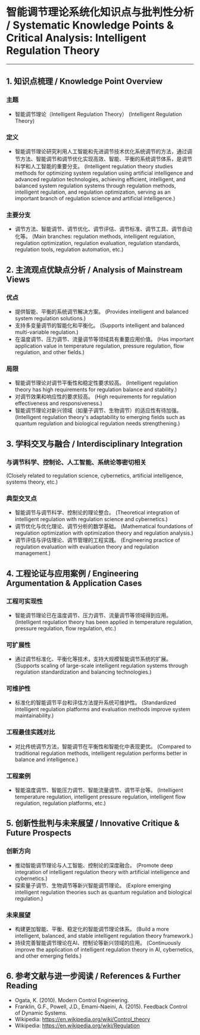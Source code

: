 # 智能调节理论系统化知识点与批判性分析 / Systematic Knowledge Points & Critical Analysis: Intelligent Regulation Theory

---

## 1. 知识点梳理 / Knowledge Point Overview

### 主题

- 智能调节理论（Intelligent Regulation Theory）
  (Intelligent Regulation Theory)

### 定义

- 智能调节理论研究利用人工智能和先进调节技术优化系统调节的方法，通过调节方法、智能调节和调节优化实现高效、智能、平衡的系统调节体系，是调节科学和人工智能的重要分支。
  (Intelligent regulation theory studies methods for optimizing system regulation using artificial intelligence and advanced regulation technologies, achieving efficient, intelligent, and balanced system regulation systems through regulation methods, intelligent regulation, and regulation optimization, serving as an important branch of regulation science and artificial intelligence.)

### 主要分支

- 调节方法、智能调节、调节优化、调节评估、调节标准、调节工具、调节自动化等。
  (Main branches: regulation methods, intelligent regulation, regulation optimization, regulation evaluation, regulation standards, regulation tools, regulation automation, etc.)

## 2. 主流观点优缺点分析 / Analysis of Mainstream Views

### 优点

- 提供智能、平衡的系统调节解决方案。
  (Provides intelligent and balanced system regulation solutions.)
- 支持多变量调节的智能化和平衡化。
  (Supports intelligent and balanced multi-variable regulation.)
- 在温度调节、压力调节、流量调节等领域具有重要应用价值。
  (Has important application value in temperature regulation, pressure regulation, flow regulation, and other fields.)

### 局限

- 智能调节理论对调节平衡性和稳定性要求较高。
  (Intelligent regulation theory has high requirements for regulation balance and stability.)
- 对调节效果和响应性的要求较高。
  (High requirements for regulation effectiveness and responsiveness.)
- 智能调节理论对新兴领域（如量子调节、生物调节）的适应性有待加强。
  (Intelligent regulation theory's adaptability to emerging fields such as quantum regulation and biological regulation needs strengthening.)

## 3. 学科交叉与融合 / Interdisciplinary Integration

### 与调节科学、控制论、人工智能、系统论等密切相关

  (Closely related to regulation science, cybernetics, artificial intelligence, systems theory, etc.)

### 典型交叉点

- 智能调节与调节科学、控制论的理论整合。
  (Theoretical integration of intelligent regulation with regulation science and cybernetics.)
- 调节优化与优化理论、调节分析的数学基础。
  (Mathematical foundations of regulation optimization with optimization theory and regulation analysis.)
- 调节评估与评估理论、调节管理的工程实践。
  (Engineering practice of regulation evaluation with evaluation theory and regulation management.)

## 4. 工程论证与应用案例 / Engineering Argumentation & Application Cases

### 工程可实现性

- 智能调节理论已在温度调节、压力调节、流量调节等领域得到应用。
  (Intelligent regulation theory has been applied in temperature regulation, pressure regulation, flow regulation, etc.)

### 可扩展性

- 通过调节标准化、平衡化等技术，支持大规模智能调节系统的扩展。
  (Supports scaling of large-scale intelligent regulation systems through regulation standardization and balancing technologies.)

### 可维护性

- 标准化的智能调节平台和评估方法提升系统可维护性。
  (Standardized intelligent regulation platforms and evaluation methods improve system maintainability.)

### 工程最佳实践对比

- 对比传统调节方法，智能调节在平衡性和智能化中表现更优。
  (Compared to traditional regulation methods, intelligent regulation performs better in balance and intelligence.)

### 工程案例

- 智能温度调节、智能压力调节、智能流量调节、调节平台等。
  (Intelligent temperature regulation, intelligent pressure regulation, intelligent flow regulation, regulation platforms, etc.)

## 5. 创新性批判与未来展望 / Innovative Critique & Future Prospects

### 创新方向

- 推动智能调节理论与人工智能、控制论的深度融合。
  (Promote deep integration of intelligent regulation theory with artificial intelligence and cybernetics.)
- 探索量子调节、生物调节等新兴智能调节理论。
  (Explore emerging intelligent regulation theories such as quantum regulation and biological regulation.)

### 未来展望

- 构建更加智能、平衡、稳定化的智能调节理论体系。
  (Build a more intelligent, balanced, and stable intelligent regulation theory framework.)
- 持续完善智能调节理论在AI、控制论等新兴领域的应用。
  (Continuously improve the application of intelligent regulation theory in AI, cybernetics, and other emerging fields.)

## 6. 参考文献与进一步阅读 / References & Further Reading

- Ogata, K. (2010). Modern Control Engineering.
- Franklin, G.F., Powell, J.D., Emami-Naeini, A. (2015). Feedback Control of Dynamic Systems.
- Wikipedia: <https://en.wikipedia.org/wiki/Control_theory>
- Wikipedia: <https://en.wikipedia.org/wiki/Regulation>
